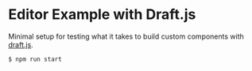 # Editor Example with Draft.js

Minimal setup for testing what it takes to build custom components with [draft.js](https://draftjs.org/).

```
$ npm run start
```
